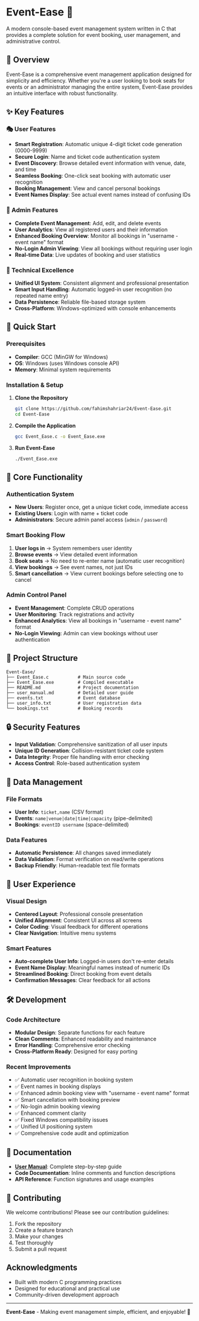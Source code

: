 # Event-Ease 🎫

A modern console-based event management system written in C that provides a complete solution for event booking, user management, and administrative control.

## 🌟 Overview

Event-Ease is a comprehensive event management application designed for simplicity and efficiency. Whether you're a user looking to book seats for events or an administrator managing the entire system, Event-Ease provides an intuitive interface with robust functionality.

## ✨ Key Features

### 🎭 User Features
- **Smart Registration**: Automatic unique 4-digit ticket code generation (0000-9999)
- **Secure Login**: Name and ticket code authentication system
- **Event Discovery**: Browse detailed event information with venue, date, and time
- **Seamless Booking**: One-click seat booking with automatic user recognition
- **Booking Management**: View and cancel personal bookings
- **Event Names Display**: See actual event names instead of confusing IDs

### 🔧 Admin Features
- **Complete Event Management**: Add, edit, and delete events
- **User Analytics**: View all registered users and their information
- **Enhanced Booking Overview**: Monitor all bookings in "username - event name" format
- **No-Login Admin Viewing**: View all bookings without requiring user login
- **Real-time Data**: Live updates of booking and user statistics

### 🎨 Technical Excellence
- **Unified UI System**: Consistent alignment and professional presentation
- **Smart Input Handling**: Automatic logged-in user recognition (no repeated name entry)
- **Data Persistence**: Reliable file-based storage system
- **Cross-Platform**: Windows-optimized with console enhancements

## 🚀 Quick Start

### Prerequisites
- **Compiler**: GCC (MinGW for Windows)
- **OS**: Windows (uses Windows console API)
- **Memory**: Minimal system requirements

### Installation & Setup

1. **Clone the Repository**
   ```bash
   git clone https://github.com/fahimshahriar24/Event-Ease.git
   cd Event-Ease
   ```

2. **Compile the Application**
   ```bash
   gcc Event_Ease.c -o Event_Ease.exe
   ```

3. **Run Event-Ease**
   ```bash
   ./Event_Ease.exe
   ```

## 🎯 Core Functionality

### Authentication System
- **New Users**: Register once, get a unique ticket code, immediate access
- **Existing Users**: Login with name + ticket code
- **Administrators**: Secure admin panel access (`admin` / `password`)

### Smart Booking Flow
1. **User logs in** → System remembers user identity
2. **Browse events** → View detailed event information
3. **Book seats** → No need to re-enter name (automatic user recognition)
4. **View bookings** → See event names, not just IDs
5. **Smart cancellation** → View current bookings before selecting one to cancel

### Admin Control Panel
- **Event Management**: Complete CRUD operations
- **User Monitoring**: Track registrations and activity
- **Enhanced Analytics**: View all bookings in "username - event name" format
- **No-Login Viewing**: Admin can view bookings without user authentication

## 📁 Project Structure

```
Event-Ease/
├── Event_Ease.c           # Main source code
├── Event_Ease.exe         # Compiled executable
├── README.md              # Project documentation
├── user_manual.md         # Detailed user guide
├── events.txt             # Event database
├── user_info.txt          # User registration data
└── bookings.txt           # Booking records
```

## 🔒 Security Features

- **Input Validation**: Comprehensive sanitization of all user inputs
- **Unique ID Generation**: Collision-resistant ticket code system
- **Data Integrity**: Proper file handling with error checking
- **Access Control**: Role-based authentication system

## 💾 Data Management

### File Formats
- **User Info**: `ticket,name` (CSV format)
- **Events**: `name|venue|date|time|capacity` (pipe-delimited)
- **Bookings**: `eventID username` (space-delimited)

### Data Features
- **Automatic Persistence**: All changes saved immediately
- **Data Validation**: Format verification on read/write operations
- **Backup Friendly**: Human-readable text file formats

## 🎨 User Experience

### Visual Design
- **Centered Layout**: Professional console presentation
- **Unified Alignment**: Consistent UI across all screens
- **Color Coding**: Visual feedback for different operations
- **Clear Navigation**: Intuitive menu systems

### Smart Features
- **Auto-complete User Info**: Logged-in users don't re-enter details
- **Event Name Display**: Meaningful names instead of numeric IDs
- **Streamlined Booking**: Direct booking from event details
- **Confirmation Messages**: Clear feedback for all actions

## 🛠️ Development

### Code Architecture
- **Modular Design**: Separate functions for each feature
- **Clean Comments**: Enhanced readability and maintenance
- **Error Handling**: Comprehensive error checking
- **Cross-Platform Ready**: Designed for easy porting

### Recent Improvements
- ✅ Automatic user recognition in booking system
- ✅ Event names in booking displays
- ✅ Enhanced admin booking view with "username - event name" format
- ✅ Smart cancellation with booking preview
- ✅ No-login admin booking viewing
- ✅ Enhanced comment clarity
- ✅ Fixed Windows compatibility issues
- ✅ Unified UI positioning system
- ✅ Comprehensive code audit and optimization

## 📖 Documentation

- **[User Manual](user_manual.md)**: Complete step-by-step guide
- **Code Documentation**: Inline comments and function descriptions
- **API Reference**: Function signatures and usage examples

## 🤝 Contributing

We welcome contributions! Please see our contribution guidelines:

1. Fork the repository
2. Create a feature branch
3. Make your changes
4. Test thoroughly
5. Submit a pull request

##  Acknowledgments

- Built with modern C programming practices
- Designed for educational and practical use
- Community-driven development approach

---

**Event-Ease** - Making event management simple, efficient, and enjoyable! 🎉
